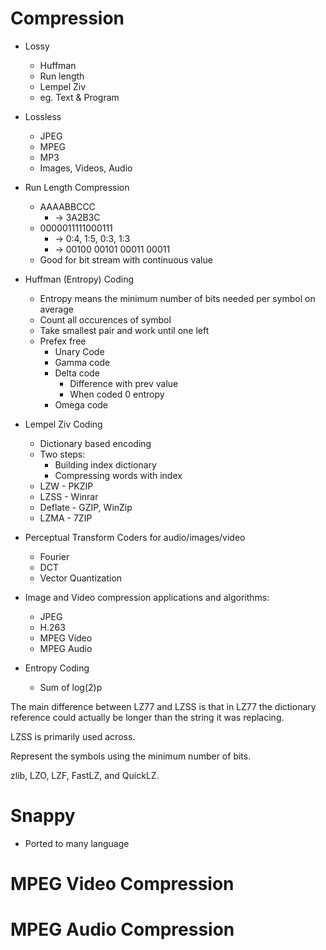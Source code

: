 # Compression
- Lossy 
    - Huffman
    - Run length
    - Lempel Ziv
    - eg. Text & Program

- Lossless
    - JPEG
    - MPEG
    - MP3
    - Images, Videos, Audio

- Run Length Compression
    - AAAABBCCC 
        - -> 3A2B3C
    - 0000011111000111 
        - -> 0:4, 1:5, 0:3, 1:3 
        - -> 00100 00101 00011 00011
    - Good for bit stream with continuous value 

- Huffman (Entropy) Coding
    - Entropy means the minimum number of bits needed per symbol on average
    - Count all occurences of symbol
    - Take smallest pair and work until one left
    -  Prefex free
        - Unary Code
        - Gamma code
        - Delta code
            - Difference with prev value 
            - When coded 0 entropy
        - Omega code

- Lempel Ziv Coding
    - Dictionary based encoding
    - Two steps:
        - Building index dictionary
        - Compressing words with index
    - LZW - PKZIP
    - LZSS - Winrar
    - Deflate - GZIP, WinZip
    - LZMA - 7ZIP

- Perceptual Transform Coders for audio/images/video
    - Fourier
    - DCT
    - Vector Quantization

- Image and Video compression applications and algorithms:
    - JPEG
    - H.263
    - MPEG Video
    - MPEG Audio

- Entropy Coding
    - Sum of log(2)p

The main difference between LZ77 and LZSS is that in LZ77 the dictionary reference could actually be longer than the string it was replacing.

LZSS is primarily used across.

Represent the symbols using the minimum number of bits.

zlib, LZO, LZF, FastLZ, and QuickLZ.

# Snappy
- Ported to many language

# MPEG Video Compression

# MPEG Audio Compression

